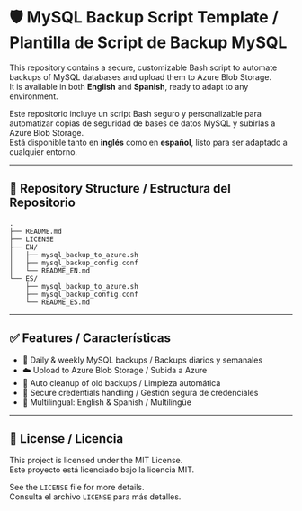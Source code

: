 # 🛡️ MySQL Backup Script Template / Plantilla de Script de Backup MySQL

This repository contains a secure, customizable Bash script to automate backups of MySQL databases and upload them to Azure Blob Storage.  
It is available in both **English** and **Spanish**, ready to adapt to any environment.

Este repositorio incluye un script Bash seguro y personalizable para automatizar copias de seguridad de bases de datos MySQL y subirlas a Azure Blob Storage.  
Está disponible tanto en **inglés** como en **español**, listo para ser adaptado a cualquier entorno.

---

## 📁 Repository Structure / Estructura del Repositorio

```
.
├── README.md
├── LICENSE
├── EN/
│   ├── mysql_backup_to_azure.sh
│   ├── mysql_backup_config.conf
│   └── README_EN.md
└── ES/
    ├── mysql_backup_to_azure.sh
    ├── mysql_backup_config.conf
    └── README_ES.md
```

---

## ✅ Features / Características

- 🔁 Daily & weekly MySQL backups / Backups diarios y semanales
- ☁️ Upload to Azure Blob Storage / Subida a Azure
- 🧹 Auto cleanup of old backups / Limpieza automática
- 🔐 Secure credentials handling / Gestión segura de credenciales
- 📄 Multilingual: English & Spanish / Multilingüe

---

## 🧾 License / Licencia

This project is licensed under the MIT License.  
Este proyecto está licenciado bajo la licencia MIT.

See the `LICENSE` file for more details.  
Consulta el archivo `LICENSE` para más detalles.
